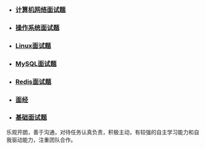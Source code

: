 

- ### [计算机网络面试题](D:\Coding\笔记\计算机基础\计算机网络\计算机网络面试.md)

- ### [操作系统面试题](D:\Coding\笔记\计算机基础\操作系统\操作系统面试.md)

- ###  [Linux面试题](D:\Coding\笔记\Linux\Linux面试.md)

- ### [MySQL面试题](D:\Coding\笔记\数据库\MySQL笔记\MySQL面试.md)

- ### [Redis面试题](D:\Coding\笔记\Redis\Redis面试.md)

- ### [面经](D:\Coding\笔记\面试\面经.md) 

- ### [基础面试题](D:\Coding\笔记\面试\基础面试题.md) 

乐观开朗，善于沟通，对待任务认真负责，积极主动，有较强的自主学习能力和自我驱动能力，注重团队合作。







